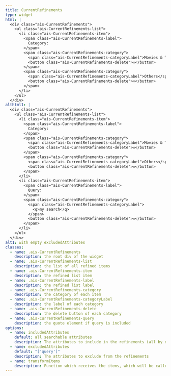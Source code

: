 ```yaml
---
title: CurrentRefinements
type: widget
html: |
  <div class="ais-CurrentRefinements">
    <ul class="ais-CurrentRefinements-list">
      <li class="ais-CurrentRefinements-item">
        <span class="ais-CurrentRefinements-label">
          Category:
        </span>
        <span class="ais-CurrentRefinements-category">
          <span class="ais-CurrentRefinements-categoryLabel">Movies & TV Shows</span>
          <button class="ais-CurrentRefinements-delete">✕</button>
        </span>
        <span class="ais-CurrentRefinements-category">
          <span class="ais-CurrentRefinements-categoryLabel">Others</span>
          <button class="ais-CurrentRefinements-delete">✕</button>
        </span>
      </li>
    </ul>
  </div>
althtml1: |
  <div class="ais-CurrentRefinements">
    <ul class="ais-CurrentRefinements-list">
      <li class="ais-CurrentRefinements-item">
        <span class="ais-CurrentRefinements-label">
          Category:
        </span>
        <span class="ais-CurrentRefinements-category">
          <span class="ais-CurrentRefinements-categoryLabel">Movies & TV Shows</span>
          <button class="ais-CurrentRefinements-delete">✕</button>
        </span>
        <span class="ais-CurrentRefinements-category">
          <span class="ais-CurrentRefinements-categoryLabel">Others</span>
          <button class="ais-CurrentRefinements-delete">✕</button>
        </span>
      </li>
      <li class="ais-CurrentRefinements-item">
        <span class="ais-CurrentRefinements-label">
          Query:
        </span>
        <span class="ais-CurrentRefinements-category">
          <span class="ais-CurrentRefinements-categoryLabel">
            <q>my search</q>
          </span>
          <button class="ais-CurrentRefinements-delete">✕</button>
        </span>
      </li>
    </ul>
  </div>
alt1: with empty excludedAttributes
classes:
  - name: .ais-CurrentRefinements
    description: the root div of the widget
  - name: .ais-CurrentRefinements-list
    description: the list of all refined items
  - name: .ais-CurrentRefinements-item
    description: the refined list item
  - name: .ais-CurrentRefinements-label
    description: the refined list label
  - name: .ais-CurrentRefinements-category
    description: the category of each item
  - name: .ais-CurrentRefinements-categoryLabel
    description: the label of each category
  - name: .ais-CurrentRefinements-delete
    description: the delete button of each category
  - name: .ais-CurrentRefinements-query
    description: the quote element if query is included
options:
  - name: includedAttributes
    default: all searchable attributes
    description: The attributes to include in the refinements (all by default)
  - name: excludedAttributes
    default: "['query']"
    description: The attributes to exclude from the refinements
  - name: transformItems
    description: Function which receives the items, which will be called before displaying them. Should return a new array with the same shape as the original array. Useful for mapping over the items to transform, remove or reorder them
---
```

